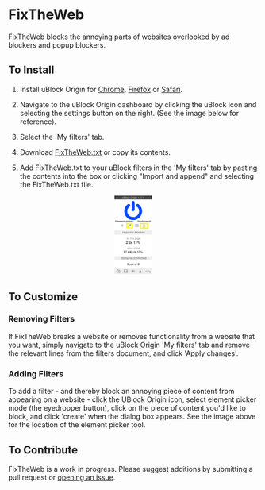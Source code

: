# FixTheWeb

FixTheWeb blocks the annoying parts of websites overlooked by ad blockers and popup blockers. 

## To Install

1. Install uBlock Origin for [Chrome](https://chrome.google.com/webstore/detail/ublock-origin/cjpalhdlnbpafiamejdnhcphjbkeiagm), [Firefox](https://addons.mozilla.org/en-US/firefox/addon/ublock-origin/) or [Safari](https://safari-extensions.apple.com/details/?id=com.el1t.uBlock-3NU33NW2M3). 

2. Navigate to the uBlock Origin dashboard by clicking the uBlock icon and selecting the settings button on the right. (See the image below for reference).

3. Select the 'My filters' tab. 

4. Download [FixTheWeb.txt](https://raw.githubusercontent.com/nickslevine/FixTheWeb/master/FixTheWeb.txt) or copy its contents. 

5. Add FixTheWeb.txt to your uBlock filters in the 'My filters' tab by pasting the contents into the box or clicking "Import and append" and selecting the FixTheWeb.txt file. 

<div align="center"><img src ="uBlockOrigin.png" width = "15%" /></div>

## To Customize

### Removing Filters

If FixTheWeb breaks a website or removes functionality from a website that you want, simply navigate to the uBlock Origin 'My filters' tab and remove the relevant lines from the filters document, and click 'Apply changes'. 

### Adding Filters

To add a filter - and thereby block an annoying piece of content from appearing on a website - click the UBlock Origin icon, select element picker mode (the eyedropper button), click on the piece of content you'd like to block, and click 'create' when the dialog box appears. See the image above for the location of the element picker tool.  

## To Contribute

FixTheWeb is a work in progress. Please suggest additions by submitting a pull request or [opening an issue](https://github.com/nickslevine/FixTheWeb/issues). 


